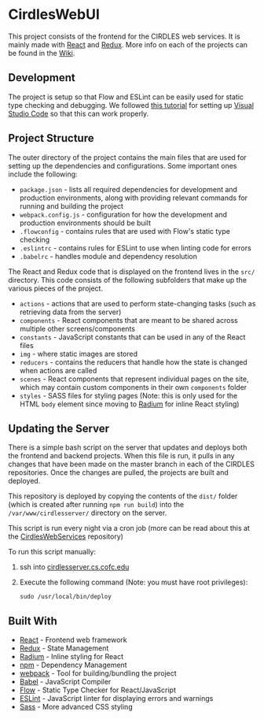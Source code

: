 # CirdlesWebUI

This project consists of the frontend for the CIRDLES web services. It is mainly made with [React](https://reactjs.org) and [Redux](https://redux.js.org). More info on each of the projects can be found in the [Wiki](https://github.com/CIRDLES/CirdlesWebUI/wiki).

## Development

The project is setup so that Flow and ESLint can be easily used for static type checking and debugging. We followed [this tutorial](https://hackernoon.com/configure-eslint-prettier-and-flow-in-vs-code-for-react-development-c9d95db07213) for setting up [Visual Studio Code](https://code.visualstudio.com) so that this can work properly.

## Project Structure

The outer directory of the project contains the main files that are used for setting up the dependencies and configurations. Some important ones include the following:
* `package.json` - lists all required dependencies for development and production environments, along with providing relevant commands for running and building the project
* `webpack.config.js` - configuration for how the development and production environments should be built
* `.flowconfig` - contains rules that are used with Flow's static type checking
* `.eslintrc` - contains rules for ESLint to use when linting code for errors
* `.babelrc` - handles module and dependency resolution

The React and Redux code that is displayed on the frontend lives in the `src/` directory. This code consists of the following subfolders that make up the various pieces of the project.
* `actions` - actions that are used to perform state-changing tasks (such as retrieving data from the server)
* `components` - React components that are meant to be shared across multiple other screens/components
* `constants` - JavaScript constants that can be used in any of the React files
* `img` - where static images are stored
* `reducers` - contains the reducers that handle how the state is changed when actions are called
* `scenes` - React components that represent individual pages on the site, which may contain custom components in their own `components` folder
* `styles` - SASS files for styling pages (Note: this is only used for the HTML `body` element since moving to [Radium](http://formidable.com/open-source/radium/) for inline React styling)

## Updating the Server

There is a simple bash script on the server that updates and deploys both the frontend and backend projects. When this file is run, it pulls in any changes that have been made on the master branch in each of the CIRDLES repositories. Once the changes are pulled, the projects are built and deployed.

This repository is deployed by copying the contents of the `dist/` folder (which is created after running `npm run build`) into the `/var/www/cirdlesserver/` directory on the server.

This script is run every night via a cron job (more can be read about this at the [CirdlesWebServices](https://github.com/CIRDLES/CirdlesWebServices) repository)

To run this script manually:
1. ssh into [cirdlesserver.cs.cofc.edu](https://cirdlesserver.cs.cofc.edu)
2. Execute the following command (Note: you must have root privileges):

    ```
    sudo /usr/local/bin/deploy
    ```

## Built With

* [React](https://reactjs.org) - Frontend web framework
* [Redux](https://redux.js.org) - State Management
* [Radium](http://formidable.com/open-source/radium/) - Inline styling for React
* [npm](https://www.npmjs.com) - Dependency Management
* [webpack](https://webpack.js.org) - Tool for building/bundling the project
* [Babel](https://babeljs.io) - JavaScript Compiler
* [Flow](https://flow.org) - Static Type Checker for React/JavaScript
* [ESLint](https://eslint.org) - JavaScript linter for displaying errors and warnings
* [Sass](https://sass-lang.com) - More advanced CSS styling
